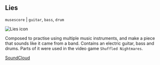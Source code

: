 ## Lies

`musescore` | `guitar`, `bass`, `drum`

<img id="icon" src="../images/icon_sounds_lies.png" alt="Lies icon"/>

Composed to practise using multiple music instruments, and make a piece that sounds
like it came from a band. Contains an electric guitar, bass and drums.
Parts of it were used in the video game `Shuffled Nightmares`.

<a class="button" href="https://soundcloud.com/darkdimensiongd/lies">SoundCloud</a>
